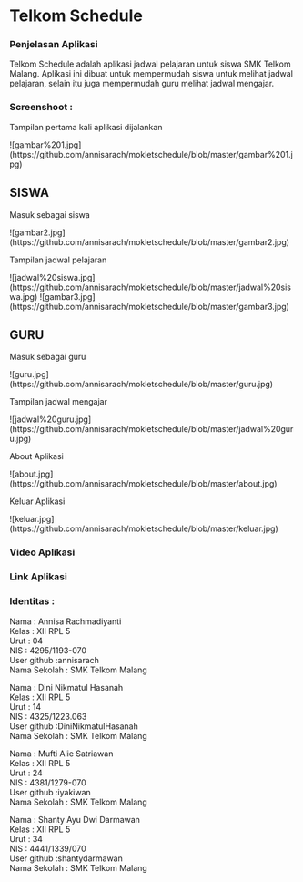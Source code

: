 <h1>Telkom Schedule</h1>

<h3>Penjelasan Aplikasi</h3>
<p>  Telkom Schedule adalah aplikasi jadwal pelajaran untuk siswa SMK Telkom Malang. Aplikasi ini dibuat untuk mempermudah siswa 
untuk melihat jadwal pelajaran, selain itu juga mempermudah guru melihat jadwal mengajar.

<h3>Screenshoot :</h3>

<p>Tampilan pertama kali aplikasi dijalankan</p>
![gambar%201.jpg](https://github.com/annisarach/mokletschedule/blob/master/gambar%201.jpg)</br>

<h2>SISWA</h2>
<p>Masuk sebagai siswa</p>
![gambar2.jpg](https://github.com/annisarach/mokletschedule/blob/master/gambar2.jpg)</br>
<p>Tampilan jadwal pelajaran</p>
![jadwal%20siswa.jpg](https://github.com/annisarach/mokletschedule/blob/master/jadwal%20siswa.jpg)
![gambar3.jpg](https://github.com/annisarach/mokletschedule/blob/master/gambar3.jpg)</br>

<h2>GURU</h2>
<p>Masuk sebagai guru</p>
![guru.jpg](https://github.com/annisarach/mokletschedule/blob/master/guru.jpg)
<p>Tampilan jadwal mengajar</p>
![jadwal%20guru.jpg](https://github.com/annisarach/mokletschedule/blob/master/jadwal%20guru.jpg)
<p>About Aplikasi</p>
![about.jpg](https://github.com/annisarach/mokletschedule/blob/master/about.jpg)
<p>Keluar Aplikasi</p>
![keluar.jpg](https://github.com/annisarach/mokletschedule/blob/master/keluar.jpg)
<h3>Video Aplikasi</h3>
<p></p>

<h3>Link Aplikasi</h3>
<p></p>

<h3>Identitas :</h3>
Nama : Annisa Rachmadiyanti <br>
Kelas : XII RPL 5 <br>
Urut : 04 <br>
NIS : 4295/1193-070 <br>
User github :annisarach<br>
Nama Sekolah : SMK Telkom Malang <br>

Nama : Dini Nikmatul Hasanah <br>
Kelas : XII RPL 5 <br>
Urut : 14 <br>
NIS : 4325/1223.063 <br>
User github :DiniNikmatulHasanah<br>
Nama Sekolah : SMK Telkom Malang <br>

Nama : Mufti Alie Satriawan <br>
Kelas : XII RPL 5 <br>
Urut : 24 <br>
NIS : 4381/1279-070 <br>
User github :iyakiwan<br>
Nama Sekolah : SMK Telkom Malang <br>

Nama : Shanty Ayu Dwi Darmawan <br>
Kelas : XII RPL 5 <br>
Urut : 34 <br>
NIS : 4441/1339/070 <br>
User github :shantydarmawan<br>
Nama Sekolah : SMK Telkom Malang <br>

